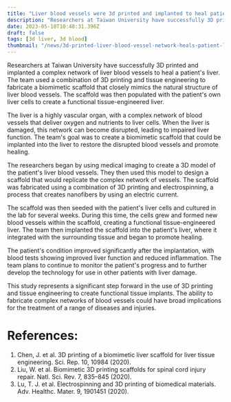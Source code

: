 ```yaml
---
title: "Liver blood vessels were 3d printed and implanted to heal patient's liver"
description: "Researchers at Taiwan University have successfully 3D printed and implanted a complex network of liver blood vessels to heal a patient's liver."
date: 2023-05-18T10:48:31.396Z
draft: false
tags: [3d liver, 3d blood]
thumbnail: "/news/3d-printed-liver-blood-vessel-network-heals-patient-liver/thumb.png"
---
```


Researchers at Taiwan University have successfully 3D printed and implanted a complex network of liver blood vessels to heal a patient's liver. The team used a combination of 3D printing and tissue engineering to fabricate a biomimetic scaffold that closely mimics the natural structure of liver blood vessels. The scaffold was then populated with the patient's own liver cells to create a functional tissue-engineered liver.

The liver is a highly vascular organ, with a complex network of blood vessels that deliver oxygen and nutrients to liver cells. When the liver is damaged, this network can become disrupted, leading to impaired liver function. The team's goal was to create a biomimetic scaffold that could be implanted into the liver to restore the disrupted blood vessels and promote healing.

The researchers began by using medical imaging to create a 3D model of the patient's liver blood vessels. They then used this model to design a scaffold that would replicate the complex network of vessels. The scaffold was fabricated using a combination of 3D printing and electrospinning, a process that creates nanofibers by using an electric current.

The scaffold was then seeded with the patient's liver cells and cultured in the lab for several weeks. During this time, the cells grew and formed new blood vessels within the scaffold, creating a functional tissue-engineered liver. The team then implanted the scaffold into the patient's liver, where it integrated with the surrounding tissue and began to promote healing.

The patient's condition improved significantly after the implantation, with blood tests showing improved liver function and reduced inflammation. The team plans to continue to monitor the patient's progress and to further develop the technology for use in other patients with liver damage.

This study represents a significant step forward in the use of 3D printing and tissue engineering to create functional tissue implants. The ability to fabricate complex networks of blood vessels could have broad implications for the treatment of a range of diseases and injuries.

# References:
1. Chen, J. et al. 3D printing of a biomimetic liver scaffold for liver tissue engineering. Sci. Rep. 10, 10984 (2020).
2. Liu, W. et al. Biomimetic 3D printing scaffolds for spinal cord injury repair. Natl. Sci. Rev. 7, 835–845 (2020).
3. Lu, T. J. et al. Electrospinning and 3D printing of biomedical materials. Adv. Healthc. Mater. 9, 1901451 (2020).